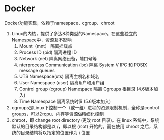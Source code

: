 # Docker

Docker功能实现，依赖于namespace、cgroup、chroot
1. Linux的内核，提供了多达8种类型的Namespace。在这些独立的Namespace中，资源互不影响
   1. Mount（mnt） 隔离挂载点
   2. Process ID (pid) 隔离进程 ID
   3. Network (net) 隔离网络设备，端口号等
   4. nterprocess Communication (ipc) 隔离 System V IPC 和 POSIX message queues
   5. UTS Namespace(uts) 隔离主机名和域名
   6. User Namespace (user) 隔离用户和用户组
   7. Control group (cgroup) Namespace 隔离 Cgroups 根目录 (4.6版本加入)
   8. Time Namespace 隔离系统时间 (5.6版本加入)
2. cgroups是Linux下控制一个（或一组）进程的资源限制机制，全称是control groups，可以对cpu、内存等资源做精细化控制
3. chroot，即 change root directory (更改 root 目录)。在 linux 系统中，系统默认的目录结构都是以 /，即以根 (root) 开始的。而在使用 chroot 之后，系统的目录结构将以指定的位置作为 / 位置
